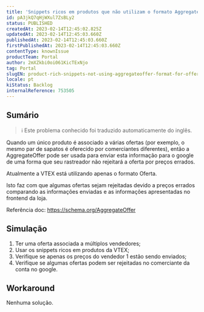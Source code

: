 ```yaml
---
title: 'Snippets ricos em produtos que não utilizam o formato AggregateOffer para ofertas com mais de um vendedor'
id: pA3jkQ7qHjWXul7ZsBLy2
status: PUBLISHED
createdAt: 2023-02-14T12:45:02.825Z
updatedAt: 2023-02-14T12:45:03.660Z
publishedAt: 2023-02-14T12:45:03.660Z
firstPublishedAt: 2023-02-14T12:45:03.660Z
contentType: knownIssue
productTeam: Portal
author: 2mXZkbi0oi061KicTExNjo
tag: Portal
slugEN: product-rich-snippets-not-using-aggregateoffer-format-for-offers-with-more-than-one-seller
locale: pt
kiStatus: Backlog
internalReference: 753505
---
```


## Sumário

>ℹ️ Este problema conhecido foi traduzido automaticamente do inglês.


Quando um único produto é associado a várias ofertas (por exemplo, o mesmo par de sapatos é oferecido por comerciantes diferentes), então a AggregateOffer pode ser usada para enviar esta informação para o google de uma forma que seu rastreador não rejeitará a oferta por preços errados.

Atualmente a VTEX está utilizando apenas o formato Oferta.

Isto faz com que algumas ofertas sejam rejeitadas devido a preços errados comparando as informações enviadas e as informações apresentadas no frontend da loja.

Referência doc: https://schema.org/AggregateOffer


##

## Simulação



1. Ter uma oferta associada a múltiplos vendedores;
2. Usar os snippets ricos em produtos da VTEX;
3. Verifique se apenas os preços do vendedor 1 estão sendo enviados;
4. Verifique se algumas ofertas podem ser rejeitadas no comerciante da conta no google.


##

## Workaround


Nenhuma solução.





